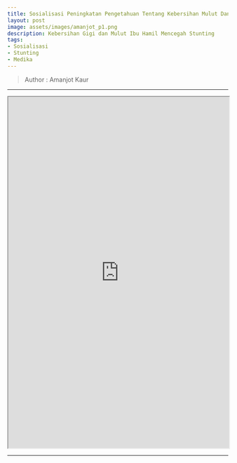 ```yaml
---
title: Sosialisasi Peningkatan Pengetahuan Tentang Kebersihan Mulut Dan Gigi (Oral Hygiene) bagi Ibu Hamil
layout: post
image: assets/images/amanjot_p1.png
description: Kebersihan Gigi dan Mulut Ibu Hamil Mencegah Stunting
tags:
- Sosialisasi
- Stunting
- Medika
---
```



> Author : Amanjot Kaur

***

<p>
  <center>
  <iframe src="https://drive.google.com/file/d/1c8D4inxZF-ULJkjK0hLFE7juUI05T6EC/preview" width="100%" height="800rem"> </iframe>
  </center>
</p>

***